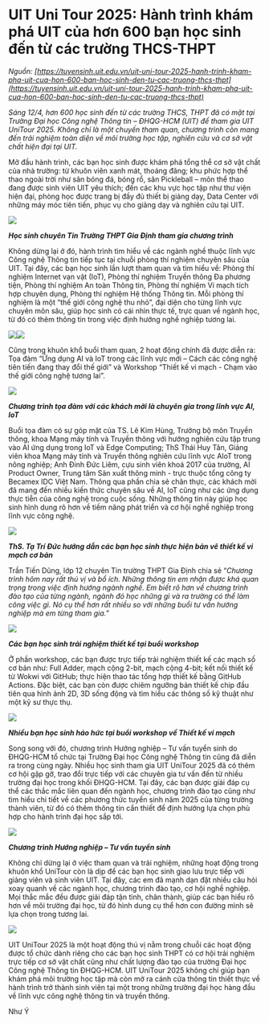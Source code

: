 # UIT Uni Tour 2025: Hành trình khám phá UIT của hơn 600 bạn học sinh đến từ các trường THCS-THPT

_Nguồn: [https://tuyensinh.uit.edu.vn/uit-uni-tour-2025-hanh-trinh-kham-pha-uit-cua-hon-600-ban-hoc-sinh-den-tu-cac-truong-thcs-thpt](https://tuyensinh.uit.edu.vn/uit-uni-tour-2025-hanh-trinh-kham-pha-uit-cua-hon-600-ban-hoc-sinh-den-tu-cac-truong-thcs-thpt)_

*Sáng 12/4, hơn 600 học sinh đến từ các trường THCS, THPT đã có mặt tại Trường Đại học Công nghệ Thông tin – ĐHQG-HCM (UIT) để tham gia UIT UniTour 2025. Không chỉ là một chuyến tham quan, chương trình còn mang đến trải nghiệm toàn diện về môi trường học tập, nghiên cứu và cơ sở vật chất hiện đại tại UIT.*

Mở đầu hành trình, các bạn học sinh được khám phá tổng thể cơ sở vật chất của nhà trường: từ khuôn viên xanh mát, thoáng đãng; khu phức hợp thể thao ngoài trời như sân bóng đá, bóng rổ, sân Pickleball – môn thể thao đang được sinh viên UIT yêu thích; đến các khu vực học tập như thư viện hiện đại, phòng học được trang bị đầy đủ thiết bị giảng dạy, Data Center với những máy móc tiên tiến, phục vụ cho giảng dạy và nghiên cứu tại UIT. 

![](https://tuyensinh.uit.edu.vn/sites/default/files/uploads/images/202504/dsc00047.jpg)

***Học sinh chuyên Tin Trường THPT Gia Định tham gia chương trình***

Không dừng lại ở đó, hành trình tìm hiểu về các ngành nghề thuộc lĩnh vực Công nghệ Thông tin tiếp tục tại chuỗi phòng thí nghiệm chuyên sâu của UIT. Tại đây, các bạn học sinh lần lượt tham quan và tìm hiểu về: Phòng thí nghiệm Internet vạn vật (IoT), Phòng thí nghiệm Truyền thông Đa phương tiện, Phòng thí nghiệm An toàn Thông tin, Phòng thí nghiệm Vi mạch tích hợp chuyên dụng, Phòng thí nghiệm Hệ thống Thông tin. Mỗi phòng thí nghiệm là một “thế giới công nghệ thu nhỏ”, đại diện cho từng lĩnh vực chuyên môn sâu, giúp học sinh có cái nhìn thực tế, trực quan về ngành học, từ đó có thêm thông tin trong việc định hướng nghề nghiệp tương lai.

![](https://tuyensinh.uit.edu.vn/sites/default/files/uploads/images/202504/dsc00070.jpg)![](https://tuyensinh.uit.edu.vn/sites/default/files/uploads/images/202504/dsc00060.jpg)

Cũng trong khuôn khổ buổi tham quan, 2 hoạt động chính đã được diễn ra: Tọa đàm “Ứng dụng AI và IoT trong các lĩnh vực mới – Cách các công nghệ tiên tiến đang thay đổi thế giới” và Workshop “Thiết kế vi mạch - Chạm vào thế giới công nghệ tương lai”.

![](https://tuyensinh.uit.edu.vn/sites/default/files/uploads/images/202504/dsc00119.jpg)

***Chương trình tọa đàm với các khách mời là chuyên gia trong lĩnh vực AI, IoT***

Buổi tọa đàm có sự góp mặt của TS. Lê Kim Hùng, Trưởng bộ môn Truyền thông, khoa Mạng máy tính và Truyền thông với hướng nghiên cứu tập trung vào AI ứng dụng trong IoT và Edge Computing; ThS Thái Huy Tân, Giảng viên khoa Mạng máy tính và Truyền thông nghiên cứu lĩnh vực AIoT trong nông nghiệp; Anh Đinh Đức Liêm, cựu sinh viên khoá 2017 của trường, AI Product Owner, Trung tâm Sản xuất thông minh - trực thuộc tổng công ty Becamex IDC Việt Nam. Thông qua phần chia sẻ chân thực, các khách mời đã mang đến nhiều kiến thức chuyên sâu về AI, IoT cũng như các ứng dụng thực tiễn của công nghệ trong cuộc sống. Những thông tin này giúp học sinh hình dung rõ hơn về tiềm năng phát triển và cơ hội nghề nghiệp trong lĩnh vực công nghệ.

![](https://tuyensinh.uit.edu.vn/sites/default/files/uploads/images/202504/unitour-3.jpg)

***ThS. Tạ Trí Đức hướng dẫn các bạn học sinh thực hiện bản vẽ thiết kế vi mạch cơ bản***

Trần Tiến Dũng, lớp 12 chuyên Tin trường THPT Gia Định chia sẻ “*Chương trình hôm nay rất thú vị và bổ ích. Những thông tin em nhận được khá quan trọng trong việc định hướng ngành nghề. Em biết rõ hơn về chương trình đào tạo của từng ngành, ngành đó học những gì và ra trường có thể làm công việc gì. Nó cụ thể hơn rất nhiều so với những buổi tư vấn hướng nghiệp mà em từng tham gia.*” 

![](https://tuyensinh.uit.edu.vn/sites/default/files/uploads/images/202504/0bce6629731fc041990e.jpg)

***Các bạn học sinh trải nghiệm thiết kế tại buổi workshop***

Ở phần workshop, các bạn được trực tiếp trải nghiệm thiết kế các mạch số cơ bản như: Full Adder, mạch cộng 2-bit, mạch cộng 4-bit; kết nối thiết kế từ Wokwi với GitHub; thực hiện thao tác tổng hợp thiết kế bằng GitHub Actions. Đặc biệt, các bạn còn được chiêm ngưỡng bản thiết kế chip đầu tiên qua hình ảnh 2D, 3D sống động và tìm hiểu các thông số kỹ thuật như một kỹ sư thực thụ. 

![](https://tuyensinh.uit.edu.vn/sites/default/files/uploads/images/202504/3b3b9dcc89fa3aa463eb.jpg)

***Nhiều bạn học sinh háo hức tại buổi workshop về Thiết kế vi mạch***

Song song với đó, chương trình Hướng nghiệp – Tư vấn tuyển sinh do ĐHQG-HCM tổ chức tại Trường Đại học Công nghệ Thông tin cũng đã diễn ra trong cùng ngày. Nhiều học sinh tham gia UIT UniTour 2025 đã có thêm cơ hội gặp gỡ, trao đổi trực tiếp với các chuyên gia tư vấn đến từ nhiều trường đại học trong khối ĐHQG-HCM. Tại đây, các bạn được giải đáp cụ thể các thắc mắc liên quan đến ngành học, chương trình đào tạo cũng như tìm hiểu chi tiết về các phương thức tuyển sinh năm 2025 của từng trường thành viên, từ đó có thêm thông tin cần thiết để định hướng lựa chọn phù hợp cho hành trình đại học sắp tới.

![](https://tuyensinh.uit.edu.vn/sites/default/files/uploads/images/202504/unitour-32.jpg)

***Chương trình Hướng nghiệp – Tư vấn tuyển sinh***

Không chỉ dừng lại ở việc tham quan và trải nghiệm, những hoạt động trong khuôn khổ UniTour còn là dịp để các bạn học sinh giao lưu trực tiếp với giảng viên và sinh viên UIT. Tại đây, các em đã mạnh dạn đặt nhiều câu hỏi xoay quanh về các ngành học, chương trình đào tạo, cơ hội nghề nghiệp. Mọi thắc mắc đều được giải đáp tận tình, chân thành, giúp các bạn hiểu rõ hơn về môi trường đại học, từ đó hình dung cụ thể hơn con đường mình sẽ lựa chọn trong tương lai.

![](https://tuyensinh.uit.edu.vn/sites/default/files/uploads/images/202504/unitour-1.jpg)

UIT UniTour 2025 là một hoạt động thú vị nằm trong chuỗi các hoạt động được tổ chức dành riêng cho các bạn học sinh THPT có cơ hội trải nghiệm trực tiếp cơ sở vật chất cũng như chất lượng đào tạo của trường Đại học Công nghệ Thông tin ĐHQG-HCM. UIT UniTour 2025 không chỉ giúp bạn khám phá môi trường học tập mà còn mở ra cánh cửa thông tin thiết thực về hành trình trở thành sinh viên tại một trong những trường đại học hàng đầu về lĩnh vực công nghệ thông tin và truyền thông.

Như Ý